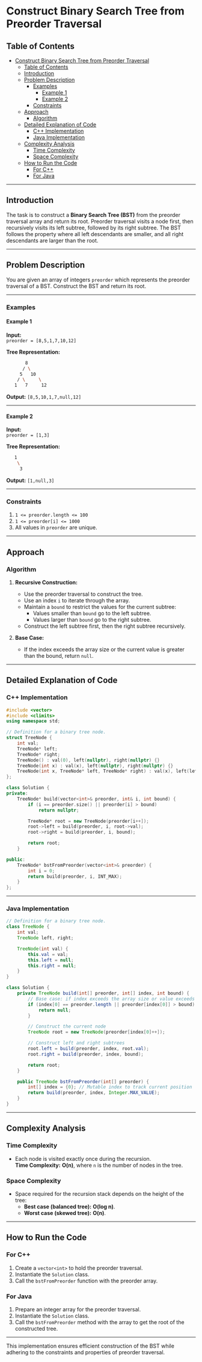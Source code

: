 # Construct Binary Search Tree from Preorder Traversal

## Table of Contents

- [Construct Binary Search Tree from Preorder Traversal](#construct-binary-search-tree-from-preorder-traversal)
  - [Table of Contents](#table-of-contents)
  - [Introduction](#introduction)
  - [Problem Description](#problem-description)
    - [Examples](#examples)
      - [Example 1](#example-1)
      - [Example 2](#example-2)
    - [Constraints](#constraints)
  - [Approach](#approach)
    - [Algorithm](#algorithm)
  - [Detailed Explanation of Code](#detailed-explanation-of-code)
    - [C++ Implementation](#c-implementation)
    - [Java Implementation](#java-implementation)
  - [Complexity Analysis](#complexity-analysis)
    - [Time Complexity](#time-complexity)
    - [Space Complexity](#space-complexity)
  - [How to Run the Code](#how-to-run-the-code)
    - [For C++](#for-c)
    - [For Java](#for-java)

---

## Introduction

The task is to construct a **Binary Search Tree (BST)** from the preorder traversal array and return its root. Preorder traversal visits a node first, then recursively visits its left subtree, followed by its right subtree. The BST follows the property where all left descendants are smaller, and all right descendants are larger than the root.

---

## Problem Description

You are given an array of integers `preorder` which represents the preorder traversal of a BST. Construct the BST and return its root.

---

### Examples

#### Example 1

**Input:**  
`preorder = [8,5,1,7,10,12]`

**Tree Representation:**

```bash
       8
      / \
     5   10
    / \     \
   1   7     12
```

**Output:** `[8,5,10,1,7,null,12]`

---

#### Example 2

**Input:**  
`preorder = [1,3]`

**Tree Representation:**

```bash
   1
    \
     3
```

**Output:** `[1,null,3]`

---

### Constraints

1. `1 <= preorder.length <= 100`
2. `1 <= preorder[i] <= 1000`
3. All values in `preorder` are unique.

---

## Approach

### Algorithm

1. **Recursive Construction:**

   - Use the preorder traversal to construct the tree.
   - Use an index `i` to iterate through the array.
   - Maintain a `bound` to restrict the values for the current subtree:
     - Values smaller than `bound` go to the left subtree.
     - Values larger than `bound` go to the right subtree.
   - Construct the left subtree first, then the right subtree recursively.

2. **Base Case:**
   - If the index exceeds the array size or the current value is greater than the bound, return `null`.

---

## Detailed Explanation of Code

### C++ Implementation

```cpp
#include <vector>
#include <climits>
using namespace std;

// Definition for a binary tree node.
struct TreeNode {
    int val;
    TreeNode* left;
    TreeNode* right;
    TreeNode() : val(0), left(nullptr), right(nullptr) {}
    TreeNode(int x) : val(x), left(nullptr), right(nullptr) {}
    TreeNode(int x, TreeNode* left, TreeNode* right) : val(x), left(left), right(right) {}
};

class Solution {
private:
    TreeNode* build(vector<int>& preorder, int& i, int bound) {
        if (i == preorder.size() || preorder[i] > bound)
            return nullptr;

        TreeNode* root = new TreeNode(preorder[i++]);
        root->left = build(preorder, i, root->val);
        root->right = build(preorder, i, bound);

        return root;
    }

public:
    TreeNode* bstFromPreorder(vector<int>& preorder) {
        int i = 0;
        return build(preorder, i, INT_MAX);
    }
};
```

---

### Java Implementation

```java
// Definition for a binary tree node.
class TreeNode {
    int val;
    TreeNode left, right;

    TreeNode(int val) {
        this.val = val;
        this.left = null;
        this.right = null;
    }
}

class Solution {
    private TreeNode build(int[] preorder, int[] index, int bound) {
        // Base case: if index exceeds the array size or value exceeds bound
        if (index[0] == preorder.length || preorder[index[0]] > bound) {
            return null;
        }

        // Construct the current node
        TreeNode root = new TreeNode(preorder[index[0]++]);

        // Construct left and right subtrees
        root.left = build(preorder, index, root.val);
        root.right = build(preorder, index, bound);

        return root;
    }

    public TreeNode bstFromPreorder(int[] preorder) {
        int[] index = {0}; // Mutable index to track current position
        return build(preorder, index, Integer.MAX_VALUE);
    }
}
```

---

## Complexity Analysis

### Time Complexity

- Each node is visited exactly once during the recursion.  
  **Time Complexity:** **O(n)**, where `n` is the number of nodes in the tree.

### Space Complexity

- Space required for the recursion stack depends on the height of the tree:
  - **Best case (balanced tree):** **O(log n)**.
  - **Worst case (skewed tree):** **O(n)**.

---

## How to Run the Code

### For C++

1. Create a `vector<int>` to hold the preorder traversal.
2. Instantiate the `Solution` class.
3. Call the `bstFromPreorder` function with the preorder array.

### For Java

1. Prepare an integer array for the preorder traversal.
2. Instantiate the `Solution` class.
3. Call the `bstFromPreorder` method with the array to get the root of the constructed tree.

---

This implementation ensures efficient construction of the BST while adhering to the constraints and properties of preorder traversal.
